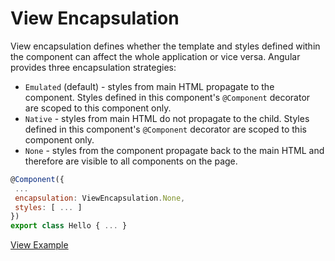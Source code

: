 # View Encapsulation

View encapsulation defines whether the template and styles defined within the component can affect the whole application or vice versa. Angular provides three encapsulation strategies:

- `Emulated` (default) - styles from main HTML propagate to the component. Styles defined in this component's `@Component` decorator are scoped to this component only.
- `Native` - styles from main HTML do not propagate to the child. Styles defined in this
component's `@Component` decorator are scoped to this component only.
- `None` - styles from the component propagate back to the main HTML and therefore are visible to
all components on the page.

 ```js
@Component({
  ...
  encapsulation: ViewEncapsulation.None,
  styles: [ ... ]
})
export class Hello { ... }
 ```

[View Example](http://plnkr.co/edit/08w7iE9dkw970A0hiMBt?p=preview)
